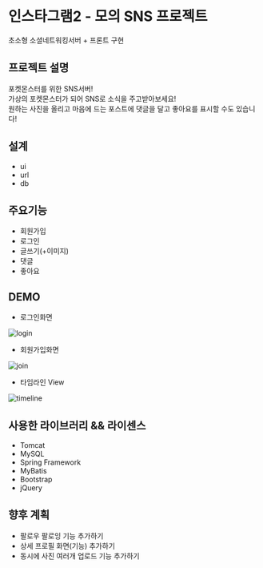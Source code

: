 # 인스타그램2 - 모의 SNS 프로젝트
초소형 소셜네트워킹서버 + 프론트 구현

프로젝트 설명
---------
포켓몬스터를 위한 SNS서버!  
가상의 포켓몬스터가 되어 SNS로 소식을 주고받아보세요!  
원하는 사진을 올리고 마음에 드는 포스트에 댓글을 달고 좋아요를 표시할 수도 있습니다!

설계
---
* ui
* url
* db

주요기능
------
* 회원가입
* 로그인
* 글쓰기(+이미지)
* 댓글
* 좋아요

DEMO
-----
* 로그인화면

![login](https://user-images.githubusercontent.com/83801879/132307309-fb5d15a8-3aed-481e-ac28-5d92942135a4.png)

* 회원가입화면

![join](https://user-images.githubusercontent.com/83801879/132307395-95d8b677-ecd8-46b3-8459-8ba2823af116.png)

* 타임라인 View

![timeline](https://user-images.githubusercontent.com/83801879/132307432-72dfc4c2-93c5-42ca-8101-0fa4d8b64dde.png)

사용한 라이브러리 && 라이센스
-----------------------
* Tomcat
* MySQL
* Spring Framework
* MyBatis
* Bootstrap
* jQuery

향후 계획
------
* 팔로우 팔로잉 기능 추가하기
* 상세 프로필 화면(기능) 추가하기
* 동시에 사진 여러개 업로드 기능 추가하기

